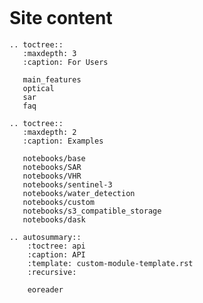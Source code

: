 ```{include} ../README.md
```

# Site content

```{eval-rst}
.. toctree::
   :maxdepth: 3
   :caption: For Users

   main_features
   optical
   sar
   faq
```

```{eval-rst}
.. toctree::
   :maxdepth: 2
   :caption: Examples

   notebooks/base
   notebooks/SAR
   notebooks/VHR
   notebooks/sentinel-3
   notebooks/water_detection
   notebooks/custom
   notebooks/s3_compatible_storage
   notebooks/dask
```

```{eval-rst}
.. autosummary::
    :toctree: api
    :caption: API
    :template: custom-module-template.rst
    :recursive:

    eoreader
```


